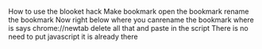 How to use the blooket hack
Make bookmark
open the bookmark
rename the bookmark
Now right below where you canrename the bookmark where is says chrome://newtab delete all that and paste in the script 
There is no need to put javascript it is already there
